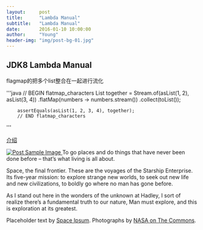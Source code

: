 ```yaml
---
layout:     post
title:      "Lambda Manual"
subtitle:   "Lambda Manual"
date:       2016-01-10 10:00:00
author:     "Young"
header-img: "img/post-bg-01.jpg"
---
```


<p></p>
<h2 class="section-heading">JDK8 Lambda Manual</h2>

<p>flagmap的把多个list整合在一起进行流化</p>
'''java
 // BEGIN flatmap_characters
        List<Integer> together = Stream.of(asList(1, 2), asList(3, 4))
                .flatMap(numbers -> numbers.stream())
                .collect(toList());

        assertEquals(asList(1, 2, 3, 4), together);
        // END flatmap_characters
'''
<p><a href="http://cywhoyi.iteye.com/blog/2225792">介绍</a></p>

<a href="#">
    <img src="{{ site.baseurl }}/img/post-bg-02.jpg" alt="Post Sample Image">
</a>
<span class="caption text-muted">To go places and do things that have never been done before – that’s what living is all about.</span>

<p>Space, the final frontier. These are the voyages of the Starship Enterprise. Its five-year mission: to explore strange new worlds, to seek out new life and new civilizations, to boldly go where no man has gone before.</p>

<p>As I stand out here in the wonders of the unknown at Hadley, I sort of realize there’s a fundamental truth to our nature, Man must explore, and this is exploration at its greatest.</p>

<p>Placeholder text by <a href="http://spaceipsum.com/">Space Ipsum</a>. Photographs by <a href="https://www.flickr.com/photos/nasacommons/">NASA on The Commons</a>.</p>
